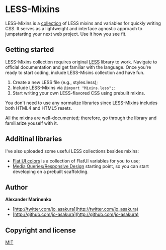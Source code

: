 # LESS-Mixins

LESS-Mixins is a [collection](mixins.less) of LESS mixins and variables for quickly writing CSS. It serves as a lightweight and interface agnostic approach to jumpstarting your next web project. Use it how you see fit.

## Getting started

LESS-Mixins collection requires original [LESS](http://lesscss.org) library to work. Navigate to official documentation and get familiar with the language. Once you're ready to start coding, include LESS-Misins collection and have fun.

1. Create a new LESS file (e.g., styles.less);
2. Include LESS-Mixins via `@import "Mixins.less";`;
3. Start writing your own LESS-flavored CSS using prebuilt mixins.

You don't need to use any normalize libraries since LESS-Mixins includes both HTML4 and HTML5 resets.

All the mixins are well-documented; therefore, go through the library and familiarize youself with it.

## Additinal libraries

I've also uploaded some useful LESS collections besides mixins:

- [Flat UI colors](flat-ui-colors.less) is a collection of FlatUI variables for you to use;
- [Media Queries/Responsive Design](media.less) starting point, so you can start developing on a prebuilt scaffolding.

## Author

**Alexander Marinenko**

+ [http://twitter.com/jo_asakura](http://twitter.com/jo_asakura)
+ [http://github.com/jo-asakura](http://github.com/jo-asakura)

## Copyright and license

[MIT](LICENSE.md)
